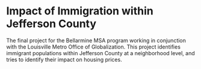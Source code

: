 # Impact of Immigration within Jefferson County
The final project for the Bellarmine MSA program working in conjunction with the Louisville Metro Office of Globalization.  This project identifies immigrant populations within Jefferson County at a neighborhood level, and tries to identify their impact on housing prices.
